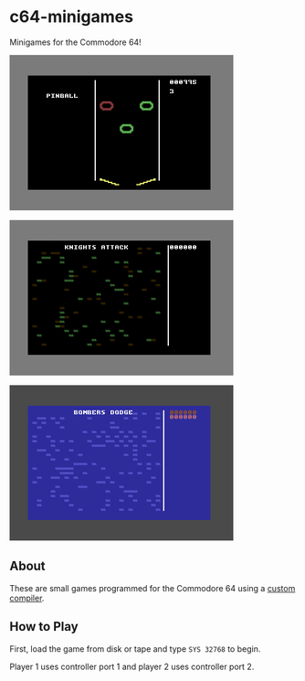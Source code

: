 # c64-minigames
Minigames for the Commodore 64!

![Pinball Gameplay](https://github.com/ZeroPlayerRodent/c64-minigames/blob/main/img/pinball2.gif)

![Knights Attack Gameplay](https://github.com/ZeroPlayerRodent/c64-minigames/blob/main/img/knight.gif)

![Bombers Dodge Gameplay](https://github.com/ZeroPlayerRodent/c64-minigames/blob/main/img/bombers.gif)

## About

These are small games programmed for the Commodore 64 using a [custom compiler](https://github.com/ZeroPlayerRodent/Duck-and-Cover-64/tree/main/compiler).

## How to Play

First, load the game from disk or tape and type `SYS 32768` to begin.

Player 1 uses controller port 1 and player 2 uses controller port 2.
